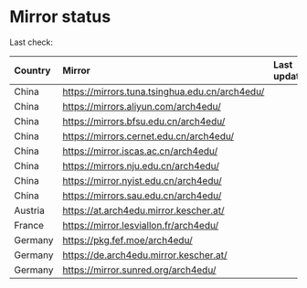 <script src="./time.js"></script>
# Mirror status
Last check: <script type="text/javascript">localize(1737746156.1867461);</script>

|Country|Mirror|Last update|
|:------|:-----|:----------|
|China|https://mirrors.tuna.tsinghua.edu.cn/arch4edu/|<script type="text/javascript">localize(1737700797);</script>|
|China|https://mirrors.aliyun.com/arch4edu/|<script type="text/javascript">localize(1737700797);</script>|
|China|https://mirrors.bfsu.edu.cn/arch4edu/|<script type="text/javascript">localize(1737700797);</script>|
|China|https://mirrors.cernet.edu.cn/arch4edu/|<script type="text/javascript">localize(1737700797);</script>|
|China|https://mirror.iscas.ac.cn/arch4edu/|<script type="text/javascript">localize(1737700797);</script>|
|China|https://mirrors.nju.edu.cn/arch4edu/|<script type="text/javascript">localize(1737614455);</script>|
|China|https://mirror.nyist.edu.cn/arch4edu/|<script type="text/javascript">localize(1737700797);</script>|
|China|https://mirrors.sau.edu.cn/arch4edu/|<script type="text/javascript">localize(1731653531);</script>|
|Austria|https://at.arch4edu.mirror.kescher.at/|<script type="text/javascript">localize(1737700797);</script>|
|France|https://mirror.lesviallon.fr/arch4edu/|<script type="text/javascript">localize(1737700797);</script>|
|Germany|https://pkg.fef.moe/arch4edu/|<script type="text/javascript">localize(1737700797);</script>|
|Germany|https://de.arch4edu.mirror.kescher.at/|<script type="text/javascript">localize(1737700797);</script>|
|Germany|https://mirror.sunred.org/arch4edu/|<script type="text/javascript">localize(1737700797);</script>|

<script src="./tablefilter/tablefilter.js"></script>
<script src="./table.js"></script>